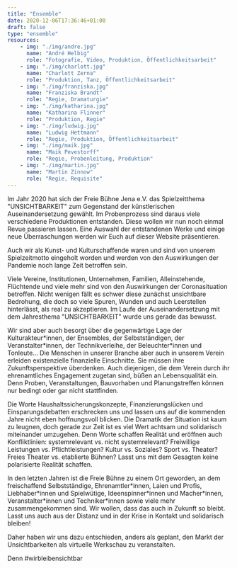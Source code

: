```yaml
---
title: "Ensemble"
date: 2020-12-06T17:36:46+01:00
draft: false
type: "ensemble"
resources:
    - img: "./img/andre.jpg"
      name: "André Helbig"
      role: "Fotografie, Video, Produktion, Öffentlichkeitsarbeit"
    - img: "./img/charlott.jpg"
      name: "Charlott Zerna"
      role: "Produktion, Tanz, Öffentlichkeitsarbeit"
    - img: "./img/franziska.jpg"
      name: "Franziska Brandt"
      role: "Regie, Dramaturgie"
    - img: "./img/katharina.jpg"
      name: "Katharina Flinner"
      role: "Produktion, Regie"
    - img: "./img/ludwig.jpg"
      name: "Ludwig Hettmann"
      role: "Regie, Produktion, Öffentlichkeitsarbeit"
    - img: "./img/maik.jpg"
      name: "Maik Pevestorff"
      role: "Regie, Probenleitung, Produktion"
    - img: "./img/martin.jpg"
      name: "Martin Zinnow"
      role: "Regie, Requisite"
---
```


Im Jahr 2020 hat sich der Freie Bühne Jena e.V. das Spielzeitthema "UNSICHTBARKEIT" zum Gegenstand der künstlerischen Auseinandersetzung gewählt. Im Probenprozess sind daraus viele verschiedene Produktionen entstanden. Diese wollen wir nun noch einmal Revue passieren lassen. Eine Auswahl der entstandenen Werke und einige neue Überraschungen werden wir Euch auf dieser Website präsentieren.

Auch wir als Kunst- und Kulturschaffende waren und sind von unserem Spielzeitmotto eingeholt worden und werden von den Auswirkungen der Pandemie noch lange Zeit betroffen sein.

Viele Vereine, Institutionen, Unternehmen, Familien, Alleinstehende, Flüchtende und viele mehr sind von den Auswirkungen der Coronasituation betroffen. Nicht wenigen fällt es schwer diese zunächst unsichtbare Bedrohung, die doch so viele Spuren, Wunden und auch Leerstellen hinterlässt, als real zu akzeptieren. Im Laufe der Auseinandersetzung mit dem Jahresthema "UNSICHTBARKEIT" wurde uns gerade das bewusst.

Wir sind aber auch besorgt über die gegenwärtige Lage der Kulturakteur\*innen, der Ensembles, der Selbstständigen, der Veranstalter\*innen, der Technikverleihe, der Beleuchter*innen und Tonleute... Die Menschen in unserer Branche aber auch in unserem Verein erleiden existenzielle finanzielle Einschnitte. Sie müssen ihre Zukunftsperspektive überdenken. Auch diejenigen, die dem Verein durch ihr ehrenamtliches Engagement zugetan sind, büßen an Lebensqualität ein. Denn Proben, Veranstaltungen, Bauvorhaben und Planungstreffen können nur bedingt oder gar nicht stattfinden.

Die Worte Haushaltssicherungskonzepte, Finanzierungslücken und Einsparungsdebatten erschrecken uns und lassen uns auf die kommenden Jahre nicht eben hoffnungsvoll blicken.
Die Dramatik der Situation ist kaum zu leugnen, doch gerade zur Zeit ist es viel Wert achtsam und solidarisch miteinander umzugehen. Denn Worte schaffen Realität und eröffnen auch Konfliktlinien: systemrelevant vs. nicht systemrelevant? Freiwillige Leistungen vs. Pflichtleistungen? Kultur vs. Soziales? Sport vs. Theater? Freies Theater vs. etablierte Bühnen? Lasst uns mit dem Gesagten keine polarisierte Realität schaffen.

In den letzten Jahren ist die Freie Bühne zu einem Ort geworden, an dem freischaffend Selbstständige, Ehrenamtler\*innen, Laien und Profis, Liebhaber\*innen und Spielwütige, Ideenspinner\*innen und Macher\*innen, Veranstalter\*innen und Techniker\*innen sowie viele mehr zusammengekommen sind. Wir wollen, dass das auch in Zukunft so bleibt. Lasst uns auch aus der Distanz und in der Krise in Kontakt und solidarisch bleiben!

Daher haben wir uns dazu entschieden, anders als geplant, den Markt der Unsichtbarkeiten als virtuelle Werkschau zu veranstalten.

Denn #wirbleibensichtbar 


